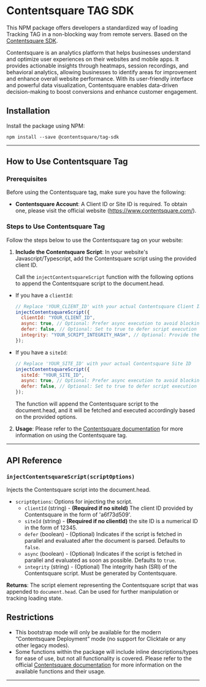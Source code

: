 # Contentsquare TAG SDK

This NPM package offers developers a standardized way of loading Tracking TAG in a non-blocking way from remote
servers. Based on the [Contentsquare SDK](https://docs.contentsquare.com/uxa-en/).

Contentsquare is an analytics platform that helps businesses understand and optimize user experiences on their websites and mobile apps. It provides actionable insights through heatmaps, session recordings, and behavioral analytics, allowing businesses to identify areas for improvement and enhance overall website performance. With its user-friendly interface and powerful data visualization, Contentsquare enables data-driven decision-making to boost conversions and enhance customer engagement.

## Installation

Install the package using NPM:

```console
npm install --save @contentsquare/tag-sdk
```

---

## How to Use Contentsquare Tag

### Prerequisites

Before using the Contentsquare tag, make sure you have the following:

- **Contentsquare Account**: A Client ID or Site ID is required. To obtain one, please visit the official website (https://www.contentsquare.com/).

### Steps to Use Contentsquare Tag

Follow the steps below to use the Contentsquare tag on your website:

1. **Include the Contentsquare Script**: In your website's Javascript/Typescript, add the Contentsquare script using the provided client ID.

   Call the `injectContentsquareScript` function with the following options to append the Contentsquare script to the document.head.

- If you have a `clientId`:

  ```javascript
  // Replace 'YOUR_CLIENT_ID' with your actual Contentsquare Client ID
  injectContentsquareScript({
    clientId: "YOUR_CLIENT_ID",
    async: true, // Optional: Prefer async execution to avoid blocking the DOM when executing the script.
    defer: false, // Optional: Set to true to defer script execution until after the DOM is fully built (before the DOMContentLoaded event).
    integrity: "YOUR_SCRIPT_INTEGRITY_HASH", // Optional: Provide the integrity hash for script security (if required).
  });
  ```

- If you have a `siteId`:

  ```javascript
  // Replace 'YOUR_SITE_ID' with your actual Contentsquare Site ID
  injectContentsquareScript({
    siteId: "YOUR_SITE_ID",
    async: true, // Optional: Prefer async execution to avoid blocking the DOM when executing the script.
    defer: false, // Optional: Set to true to defer script execution until after the DOM is fully built (before the DOMContentLoaded event).
  });
  ```

  The function will append the Contentsquare script to the document.head, and it will be fetched and executed accordingly based on the provided options.

2. **Usage**: Please refer to the [Contentsquare documentation](https://docs.contentsquare.com/uxa-en/) for more information on using the Contentsquare tag.

---

## API Reference

### `injectContentsquareScript(scriptOptions)`

Injects the Contentsquare script into the document.head.

- `scriptOptions`: Options for injecting the script.
  - `clientId` (string) - **(Required if no siteId)** The client ID provided by Contentsquare in the form of 'a6f73d509'.
  - `siteId` (string) - **(Required if no clientId)** the site ID is a numerical ID in the form of 12345.
  - `defer` (boolean) - (Optional) Indicates if the script is fetched in parallel and evaluated after the document is parsed. Defaults to `false`.
  - `async` (boolean) - (Optional) Indicates if the script is fetched in parallel and evaluated as soon as possible. Defaults to `true`.
  - `integrity` (string) - (Optional) The integrity hash (SRI) of the Contentsquare script. Must be generated by Contentsquare.

**Returns**: The script element representing the Contentsquare script that was appended to `document.head`. Can be used for further manipulation or tracking loading state.

## Restrictions

- This bootstrap mode will only be available for the modern “Contentsquare Deployment” mode (no support for Clicktale or any other legacy modes).
- Some functions within the package will include inline descriptions/types for ease of use, but not all functionality is covered. Please refer to the official [Contentsquare documentation](https://docs.contentsquare.com/uxa-en/) for more information on the available functions and their usage.

---
